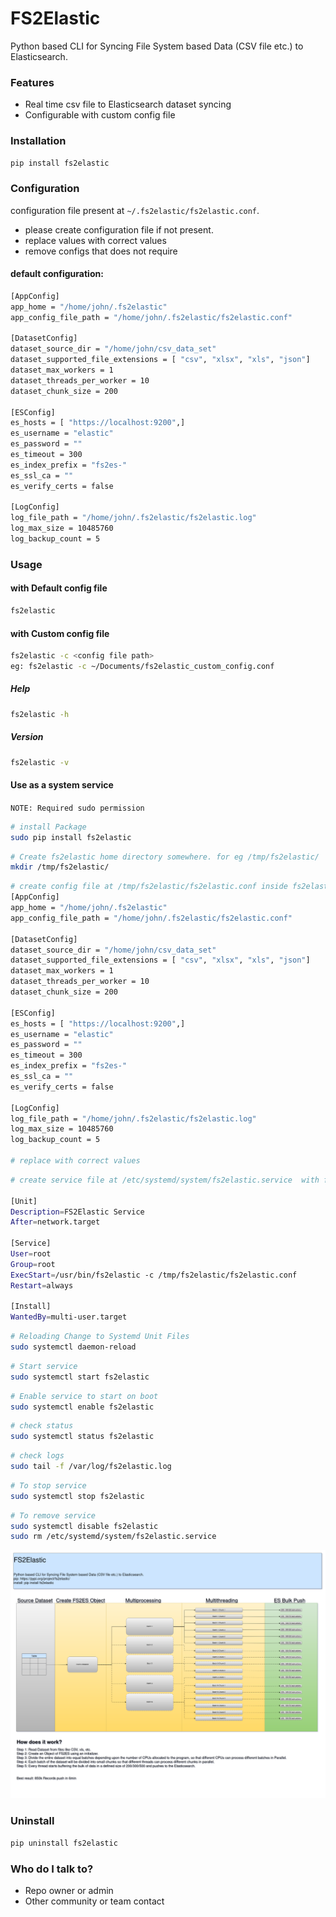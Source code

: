 # FS2Elastic

Python based CLI for Syncing File System based Data (CSV file etc.) to Elasticsearch.

### Features

- Real time csv file to Elasticsearch dataset syncing
- Configurable with custom config file

### Installation

```bash
pip install fs2elastic
```

### Configuration

configuration file present at `~/.fs2elastic/fs2elastic.conf`.

- please create configuration file if not present.
- replace values with correct values
- remove configs that does not require

#### default configuration:

```bash
[AppConfig]
app_home = "/home/john/.fs2elastic"
app_config_file_path = "/home/john/.fs2elastic/fs2elastic.conf"

[DatasetConfig]
dataset_source_dir = "/home/john/csv_data_set"
dataset_supported_file_extensions = [ "csv", "xlsx", "xls", "json"]
dataset_max_workers = 1
dataset_threads_per_worker = 10
dataset_chunk_size = 200

[ESConfig]
es_hosts = [ "https://localhost:9200",]
es_username = "elastic"
es_password = ""
es_timeout = 300
es_index_prefix = "fs2es-"
es_ssl_ca = ""
es_verify_certs = false

[LogConfig]
log_file_path = "/home/john/.fs2elastic/fs2elastic.log"
log_max_size = 10485760
log_backup_count = 5
```

### Usage

#### with Default config file

```bash
fs2elastic
```

#### with Custom config file

```bash
fs2elastic -c <config file path>
eg: fs2elastic -c ~/Documents/fs2elastic_custom_config.conf
```

##### Help

```bash
fs2elastic -h
```

##### Version

```bash
fs2elastic -v
```

#### Use as a system service

`NOTE: Required sudo permission`

```bash
# install Package
sudo pip install fs2elastic
```

```bash
# Create fs2elastic home directory somewhere. for eg /tmp/fs2elastic/
mkdir /tmp/fs2elastic/
```

```bash
# create config file at /tmp/fs2elastic/fs2elastic.conf inside fs2elastic home directory created above
[AppConfig]
app_home = "/home/john/.fs2elastic"
app_config_file_path = "/home/john/.fs2elastic/fs2elastic.conf"

[DatasetConfig]
dataset_source_dir = "/home/john/csv_data_set"
dataset_supported_file_extensions = [ "csv", "xlsx", "xls", "json"]
dataset_max_workers = 1
dataset_threads_per_worker = 10
dataset_chunk_size = 200

[ESConfig]
es_hosts = [ "https://localhost:9200",]
es_username = "elastic"
es_password = ""
es_timeout = 300
es_index_prefix = "fs2es-"
es_ssl_ca = ""
es_verify_certs = false

[LogConfig]
log_file_path = "/home/john/.fs2elastic/fs2elastic.log"
log_max_size = 10485760
log_backup_count = 5

# replace with correct values
```

```bash
# create service file at /etc/systemd/system/fs2elastic.service  with following content

[Unit]
Description=FS2Elastic Service
After=network.target

[Service]
User=root
Group=root
ExecStart=/usr/bin/fs2elastic -c /tmp/fs2elastic/fs2elastic.conf
Restart=always

[Install]
WantedBy=multi-user.target
```

```bash
# Reloading Change to Systemd Unit Files
sudo systemctl daemon-reload
```

```bash
# Start service
sudo systemctl start fs2elastic
```

```bash
# Enable service to start on boot
sudo systemctl enable fs2elastic
```

```bash
# check status
sudo systemctl status fs2elastic
```

```bash
# check logs
sudo tail -f /var/log/fs2elastic.log
```

```bash
# To stop service
sudo systemctl stop fs2elastic
```

```bash
# To remove service
sudo systemctl disable fs2elastic
sudo rm /etc/systemd/system/fs2elastic.service

```

![alt text](https://github.com/pankajackson/FS2Elastic/blob/develop/docs/diagrams/FS2Elastic.png?raw=true)

### Uninstall

```bash
pip uninstall fs2elastic
```

### Who do I talk to?

- Repo owner or admin
- Other community or team contact
